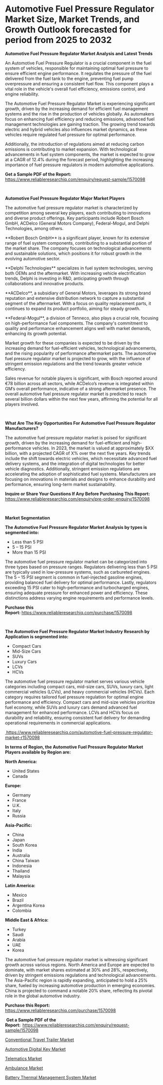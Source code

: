 <p><h1>Automotive Fuel Pressure Regulator Market Size, Market Trends, and Growth Outlook forecasted for period from 2025 to 2032</h1></p><p><strong>Automotive Fuel Pressure Regulator Market Analysis and Latest Trends</strong></p>
<p><p>An Automotive Fuel Pressure Regulator is a crucial component in the fuel system of vehicles, responsible for maintaining optimal fuel pressure to ensure efficient engine performance. It regulates the pressure of the fuel delivered from the fuel tank to the engine, preventing fuel pump overpressure and ensuring a consistent fuel flow. This component plays a vital role in the vehicle's overall fuel efficiency, emissions control, and engine reliability.</p><p>The Automotive Fuel Pressure Regulator Market is experiencing significant growth, driven by the increasing demand for efficient fuel management systems and the rise in the production of vehicles globally. As automakers focus on enhancing fuel efficiency and reducing emissions, advanced fuel management technologies are gaining traction. The growing trend towards electric and hybrid vehicles also influences market dynamics, as these vehicles require regulated fuel pressure for optimal performance.</p><p>Additionally, the introduction of regulations aimed at reducing carbon emissions is contributing to market expansion. With technological advancements in fuel system components, the market is expected to grow at a CAGR of 12.4% during the forecast period, highlighting the increasing importance of fuel pressure regulators in modern automotive applications.</p></p>
<p><strong>Get a Sample PDF of the Report:&nbsp;</strong> <a href="https://www.reliableresearchiq.com/enquiry/request-sample/1570098?utm_campaign=1876&utm_medium=2&utm_source=Github&utm_content=ia&utm_term=30032025&utm_id=automotive-fuel-pressure-regulator">https://www.reliableresearchiq.com/enquiry/request-sample/1570098</a></p>
<p>&nbsp;</p>
<p><strong>Automotive Fuel Pressure Regulator Major Market Players</strong></p>
<p><p>The automotive fuel pressure regulator market is characterized by competition among several key players, each contributing to innovations and diverse product offerings. Key participants include Robert Bosch GmbH, ACDelco (General Motors Company), Federal-Mogul, and Delphi Technologies, among others.</p><p>**Robert Bosch GmbH** is a significant player, known for its extensive range of fuel system components, contributing to a substantial portion of the market share. The company focuses on technological advancements and sustainable solutions, which positions it for robust growth in the evolving automotive sector.</p><p>**Delphi Technologies** specializes in fuel system technologies, serving both OEMs and the aftermarket. With increasing vehicle electrification trends, Delphi is investing in R&D, anticipating growth through collaborations and innovative products.</p><p>**ACDelco**, a subsidiary of General Motors, leverages its strong brand reputation and extensive distribution network to capture a substantial segment of the aftermarket. With a focus on quality replacement parts, it continues to expand its product portfolio, aiming for steady growth.</p><p>**Federal-Mogul**, a division of Tenneco, also plays a crucial role, focusing on high-performance fuel components. The company's commitment to quality and performance enhancement aligns well with market demands, enhancing its growth potential.</p><p>Market growth for these companies is expected to be driven by the increasing demand for fuel-efficient vehicles, technological advancements, and the rising popularity of performance aftermarket parts. The automotive fuel pressure regulator market is projected to grow, with the influence of stringent emission regulations and the trend towards greater vehicle efficiency. </p><p>Sales revenue for notable players is significant, with Bosch reported around €78 billion across all sectors, while ACDelco’s revenue is integrated within GM’s overall performance, indicative of a strong aftermarket presence. The overall automotive fuel pressure regulator market is predicted to reach several billion dollars within the next few years, affirming the potential for all players involved.</p></p>
<p>&nbsp;</p>
<p><strong>What Are The Key Opportunities For Automotive Fuel Pressure Regulator Manufacturers?</strong></p>
<p><p>The automotive fuel pressure regulator market is poised for significant growth, driven by the increasing demand for fuel-efficient and high-performance vehicles. In 2023, the market is valued at approximately $XX billion, with a projected CAGR of X% over the next five years. Key trends include the shift towards electric vehicles, which necessitate advanced fuel delivery systems, and the integration of digital technologies for better vehicle diagnostics. Additionally, stringent emission regulations are accelerating the adoption of sophisticated fuel systems. Manufacturers are focusing on innovations in materials and designs to enhance durability and performance, ensuring long-term market sustainability.</p></p>
<p><strong>Inquire or Share Your Questions If Any Before Purchasing This Report:</strong> <a href="https://www.reliableresearchiq.com/enquiry/pre-order-enquiry/1570098?utm_campaign=1876&utm_medium=2&utm_source=Github&utm_content=ia&utm_term=30032025&utm_id=automotive-fuel-pressure-regulator">https://www.reliableresearchiq.com/enquiry/pre-order-enquiry/1570098</a></p>
<p>&nbsp;</p>
<p><strong>Market Segmentation</strong></p>
<p><strong>The Automotive Fuel Pressure Regulator Market Analysis by types is segmented into:</strong></p>
<p><ul><li>Less than 5 PSI</li><li>5 – 15 PSI</li><li>More than 15 PSI</li></ul></p>
<p><p>The automotive fuel pressure regulator market can be categorized into three types based on pressure ranges. Regulators delivering less than 5 PSI are typically used in low-pressure systems, such as carbureted engines. The 5 – 15 PSI segment is common in fuel-injected gasoline engines, providing balanced fuel delivery for optimal performance. Lastly, regulators exceeding 15 PSI cater to high-performance and turbocharged engines, ensuring adequate pressure for enhanced power and efficiency. These distinctions address varying engine requirements and performance levels.</p></p>
<p><strong>Purchase this Report:&nbsp;</strong><a href="https://www.reliableresearchiq.com/purchase/1570098?utm_campaign=1876&utm_medium=2&utm_source=Github&utm_content=ia&utm_term=30032025&utm_id=automotive-fuel-pressure-regulator">https://www.reliableresearchiq.com/purchase/1570098</a></p>
<p>&nbsp;</p>
<p><strong>The Automotive Fuel Pressure Regulator Market Industry Research by Application is segmented into:</strong></p>
<p><ul><li>Compact Cars</li><li>Mid-Size Cars</li><li>SUVs</li><li>Luxury Cars</li><li>LCVs</li><li>HCVs</li></ul></p>
<p><p>The automotive fuel pressure regulator market serves various vehicle categories including compact cars, mid-size cars, SUVs, luxury cars, light commercial vehicles (LCVs), and heavy commercial vehicles (HCVs). Each category requires tailored fuel pressure regulation for optimal engine performance and efficiency. Compact cars and mid-size vehicles prioritize fuel economy, while SUVs and luxury cars demand advanced fuel management for enhanced performance. LCVs and HCVs focus on durability and reliability, ensuring consistent fuel delivery for demanding operational requirements in commercial applications.</p></p>
<p><a href="https://www.reliableresearchiq.com/automotive-fuel-pressure-regulator-market-r1570098?utm_campaign=1876&utm_medium=2&utm_source=Github&utm_content=ia&utm_term=30032025&utm_id=automotive-fuel-pressure-regulator">&nbsp;https://www.reliableresearchiq.com/automotive-fuel-pressure-regulator-market-r1570098</a></p>
<p><strong>In terms of Region, the Automotive Fuel Pressure Regulator Market Players available by Region are:</strong></p>
<p>
    <p> <strong> North America: </strong>
        <ul>
            <li>United States</li>
            <li>Canada</li>
        </ul>
        </p> 
    <p> <strong> Europe: </strong>
        <ul>
            <li>Germany</li>
            <li>France</li>
            <li>U.K.</li>
            <li>Italy</li>
            <li>Russia</li>
        </ul>
        </p> 
    <p> <strong> Asia-Pacific: </strong>
        <ul>
            <li>China</li>
            <li>Japan</li>
            <li>South Korea</li>
            <li>India</li>
            <li>Australia</li>
            <li>China Taiwan</li>
            <li>Indonesia</li>
            <li>Thailand</li>
            <li>Malaysia</li>
        </ul>
        </p> 
    <p> <strong> Latin America: </strong>
        <ul>
            <li>Mexico</li>
            <li>Brazil</li>
            <li>Argentina Korea</li>
            <li>Colombia</li>
        </ul>
        </p> 
    <p> <strong> Middle East & Africa: </strong>
        <ul>
            <li>Turkey</li>
            <li>Saudi</li>
            <li>Arabia</li>
            <li>UAE</li>
            <li>Korea</li>
        </ul>
    </p>
    </p>
<p><p>The automotive fuel pressure regulator market is witnessing significant growth across various regions. North America and Europe are expected to dominate, with market shares estimated at 30% and 28%, respectively, driven by stringent emissions regulations and technological advancements. The Asia-Pacific region is rapidly expanding, anticipated to hold a 25% share, fueled by increasing automotive production in emerging economies. China is projected to command a notable 20% share, reflecting its pivotal role in the global automotive industry.</p></p>
<p><strong>Purchase this Report: </strong><a href="https://www.reliableresearchiq.com/purchase/1570098?utm_campaign=1876&utm_medium=2&utm_source=Github&utm_content=ia&utm_term=30032025&utm_id=automotive-fuel-pressure-regulator">https://www.reliableresearchiq.com/purchase/1570098</a></p>
<p>&nbsp;<strong>Get a Sample PDF of the Report:&nbsp;&nbsp;</strong><a href="https://www.reliableresearchiq.com/enquiry/request-sample/1570098?utm_campaign=1876&utm_medium=2&utm_source=Github&utm_content=ia&utm_term=30032025&utm_id=automotive-fuel-pressure-regulator">https://www.reliableresearchiq.com/enquiry/request-sample/1570098</a></p>
<p><strong></strong></p>
<p><p><a href="https://github.com/nxauwedaroui2/Market-Research-Report-List-1/blob/main/conventional-travel-trailer-market.md?utm_campaign=1876&utm_medium=2&utm_source=Github&utm_content=ia&utm_term=30032025&utm_id=automotive-fuel-pressure-regulator">Conventional Travel Trailer Market</a></p><p><a href="https://github.com/habyoneub/Market-Research-Report-List-1/blob/main/automotive-digital-key-market.md?utm_campaign=1876&utm_medium=2&utm_source=Github&utm_content=ia&utm_term=30032025&utm_id=automotive-fuel-pressure-regulator">Automotive Digital Key Market</a></p><p><a href="https://github.com/kemauteve/Market-Research-Report-List-1/blob/main/telematics-market.md?utm_campaign=1876&utm_medium=2&utm_source=Github&utm_content=ia&utm_term=30032025&utm_id=automotive-fuel-pressure-regulator">Telematics Market</a></p><p><a href="https://github.com/iontahoehlct/Market-Research-Report-List-1/blob/main/ambulance-market.md?utm_campaign=1876&utm_medium=2&utm_source=Github&utm_content=ia&utm_term=30032025&utm_id=automotive-fuel-pressure-regulator">Ambulance Market</a></p><p><a href="https://github.com/drissahrouk/Market-Research-Report-List-1/blob/main/battery-thermal-management-system-market.md?utm_campaign=1876&utm_medium=2&utm_source=Github&utm_content=ia&utm_term=30032025&utm_id=automotive-fuel-pressure-regulator">Battery Thermal Management System Market</a></p></p>